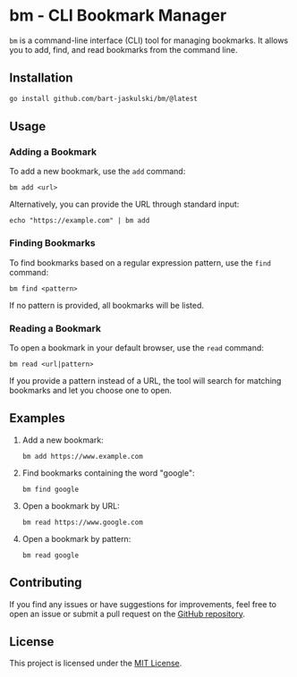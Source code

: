# bm - CLI Bookmark Manager

`bm` is a command-line interface (CLI) tool for managing bookmarks. It allows you to add, find, and read bookmarks from the command line.

## Installation

```sh
go install github.com/bart-jaskulski/bm/@latest
```

## Usage

### Adding a Bookmark

To add a new bookmark, use the `add` command:

```
bm add <url>
```

Alternatively, you can provide the URL through standard input:

```
echo "https://example.com" | bm add
```

### Finding Bookmarks

To find bookmarks based on a regular expression pattern, use the `find` command:

```
bm find <pattern>
```

If no pattern is provided, all bookmarks will be listed.

### Reading a Bookmark

To open a bookmark in your default browser, use the `read` command:

```
bm read <url|pattern>
```

If you provide a pattern instead of a URL, the tool will search for matching bookmarks and let you choose one to open.

## Examples

1. Add a new bookmark:
   ```
   bm add https://www.example.com
   ```

2. Find bookmarks containing the word "google":
   ```
   bm find google
   ```

3. Open a bookmark by URL:
   ```
   bm read https://www.google.com
   ```

4. Open a bookmark by pattern:
   ```
   bm read google
   ```

## Contributing

If you find any issues or have suggestions for improvements, feel free to open an issue or submit a pull request on the [GitHub repository](https://github.com/bart-jaskulski/bm).

## License

This project is licensed under the [MIT License](LICENSE).
